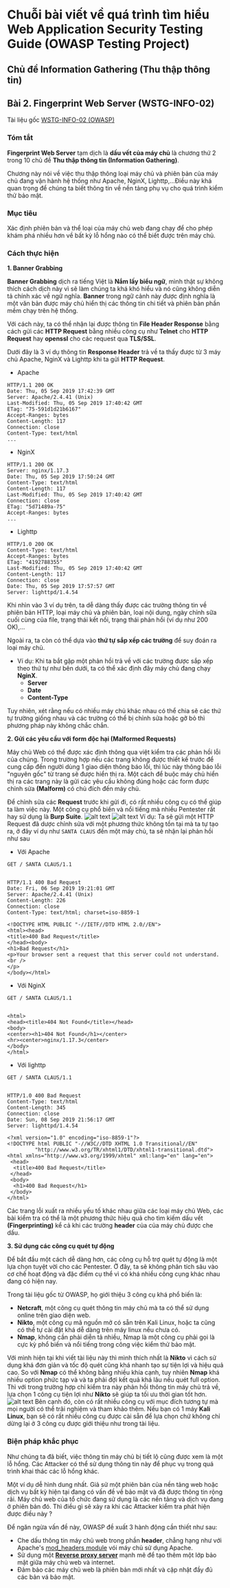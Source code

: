 # Chuỗi bài viết về quá trình tìm hiểu Web Application Security Testing Guide (OWASP Testing Project)
## Chủ đề Information Gathering (Thu thập thông tin)
## Bài 2. Fingerprint Web Server (WSTG-INFO-02)

Tài liệu gốc [WSTG-INFO-02 (OWASP)](https://owasp.org/www-project-web-security-testing-guide/latest/4-Web_Application_Security_Testing/01-Information_Gathering/02-Fingerprint_Web_Server)

### Tóm tắt  
**Fingerprint Web Server** tạm dịch là **dấu vết của máy chủ** là chương thứ 2 trong 10 chủ đề **Thu thập thông tin (Information Gathering)**.  

Chương này nói về việc thu thập thông loại máy chủ và phiên bản của máy chủ đang vận hành hệ thống như Apache, NginX, Lighttp,...Điều này khá quan trọng để chúng ta biết thông tin về nền tảng phụ vụ cho quá trình kiểm thử bảo mật.
### Mục tiêu  
Xác định phiên bản và thể loại của máy chủ web đang chạy để cho phép khám phá nhiều hơn về bất kỳ lỗ hổng nào có thể biết được trên máy chủ.
### Cách thực hiện  
**1. Banner Grabbing**  

**Banner Grabbing** dịch ra tiếng Việt là **Nắm lấy biểu ngữ**, mình thật sự không thích cách dịch này vì sẽ làm chúng ta khá khó hiểu và nó cũng không diễn tả chính xác về ngữ nghĩa. **Banner** trong ngữ cảnh này được định nghĩa là một văn bản được máy chủ hiển thị các thông tin chi tiết và phiên bản phần mềm chạy trên hệ thống.  

Với cách này, ta có thể nhận lại được thông tin **File Header Response** bằng cách gửi các **HTTP Request** bằng nhiều công cụ như **Telnet** cho **HTTP Request** hay **openssl** cho các request qua **TLS/SSL**. 

Dưới đây là 3 ví dụ thông tin **Response Header** trả về ta thấy được từ 3 máy chủ Apache, NginX và Lighttp khi ta gửi **HTTP Request**.

- Apache  
```
HTTP/1.1 200 OK
Date: Thu, 05 Sep 2019 17:42:39 GMT
Server: Apache/2.4.41 (Unix)
Last-Modified: Thu, 05 Sep 2019 17:40:42 GMT
ETag: "75-591d1d21b6167"
Accept-Ranges: bytes
Content-Length: 117
Connection: close
Content-Type: text/html  
...  
```
- NginX
```
HTTP/1.1 200 OK
Server: nginx/1.17.3
Date: Thu, 05 Sep 2019 17:50:24 GMT
Content-Type: text/html
Content-Length: 117
Last-Modified: Thu, 05 Sep 2019 17:40:42 GMT
Connection: close
ETag: "5d71489a-75"
Accept-Ranges: bytes
...
```  
- Lighttp
```
HTTP/1.0 200 OK
Content-Type: text/html
Accept-Ranges: bytes
ETag: "4192788355"
Last-Modified: Thu, 05 Sep 2019 17:40:42 GMT
Content-Length: 117
Connection: close
Date: Thu, 05 Sep 2019 17:57:57 GMT
Server: lighttpd/1.4.54
```
Khi nhìn vào 3 ví dụ trên, ta dễ dàng thấy được các trường thông tin về phiên bản HTTP, loại máy chủ và phiên bản, loại nội dung, ngày chỉnh sữa cuối cùng của file, trạng thái kết nối, trạng thái phản hồi (ví dụ như 200 OK),...  

Ngoài ra, ta còn có thể dựa vào **thứ tự sắp xếp các trường** để suy đoán ra loại máy chủ.  
* Ví dụ: Khi ta bắt gặp một phản hồi trả về với các trường được sắp xếp theo thứ tự như bên dưới, ta có thể xác định đây máy chủ đang chạy **NginX**. 
    * **Server**  
    * **Date**  
    * **Content-Type**

Tuy nhiên, xét rằng nếu có nhiều máy chủ khác nhau có thể chia sẽ các thứ tự trường giống nhau và các trường có thể bị chỉnh sửa hoặc gỡ bỏ thì phương pháp này không chắc chắn.   

**2. Gửi các yêu cầu với form độc hại (Malformed Requests)**   

Máy chủ Web có thể được xác định thông qua việt kiểm tra các phản hồi lỗi của chúng. Trong trường hợp nếu các trang không được thiết kế trước để cung cấp đến người dùng 1 giao diện thông báo lỗi, thì lúc này thông báo lỗi "nguyên gốc" từ trang sẽ được hiển thị ra. Một cách để buộc máy chủ hiển thị ra các trang này là gửi các yêu cầu không đúng hoặc các form được chỉnh sửa **(Malform)** có chủ đích đến máy chủ.   

Để chỉnh sửa các **Request** trước khi gửi đi, có rất nhiều công cụ có thể giúp ta làm việc này. Một công cụ phổ biến và nổi tiếng mà nhiều Pentester rất hay sử dụng là **Burp Suite**.
![alt text](image.png)
![alt text](image-1.png)
Ví dụ: Ta sẽ gửi một HTTP Request đã dược chỉnh sửa với một phương thức không tồn tại mà ta tự tạo ra, ở đây ví dụ như ```SANTA CLAUS``` đến một máy chủ, ta sẽ nhận lại phản hồi như sau   


* Với Apache
```
GET / SANTA CLAUS/1.1


HTTP/1.1 400 Bad Request
Date: Fri, 06 Sep 2019 19:21:01 GMT
Server: Apache/2.4.41 (Unix)
Content-Length: 226
Connection: close
Content-Type: text/html; charset=iso-8859-1

<!DOCTYPE HTML PUBLIC "-//IETF//DTD HTML 2.0//EN">
<html><head>
<title>400 Bad Request</title>
</head><body>
<h1>Bad Request</h1>
<p>Your browser sent a request that this server could not understand.<br />
</p>
</body></html>
```  

* Với NginX
```
GET / SANTA CLAUS/1.1


<html>
<head><title>404 Not Found</title></head>
<body>
<center><h1>404 Not Found</h1></center>
<hr><center>nginx/1.17.3</center>
</body>
</html>
```
* Với lighttp
```
GET / SANTA CLAUS/1.1


HTTP/1.0 400 Bad Request
Content-Type: text/html
Content-Length: 345
Connection: close
Date: Sun, 08 Sep 2019 21:56:17 GMT
Server: lighttpd/1.4.54

<?xml version="1.0" encoding="iso-8859-1"?>
<!DOCTYPE html PUBLIC "-//W3C//DTD XHTML 1.0 Transitional//EN"
         "http://www.w3.org/TR/xhtml1/DTD/xhtml1-transitional.dtd">
<html xmlns="http://www.w3.org/1999/xhtml" xml:lang="en" lang="en">
 <head>
  <title>400 Bad Request</title>
 </head>
 <body>
  <h1>400 Bad Request</h1>
 </body>
</html>
```
Các trang lỗi xuất ra nhiều yếu tố khác nhau giữa các loại máy chủ Web, các bài kiểm tra có thể là một phương thức hiệu quả cho tìm kiếm dấu vết **(Fingerprinting)** kể cả khi các trường **header** của của máy chủ được che dấu.  

**3. Sử dụng các công cụ quét tự động**   

Để bắt đầu một cách dễ dàng hơn, các công cụ hỗ trợ quét tự động là một lựa chọn tuyệt vời cho các Pentester. Ở đây, ta sẽ không phân tích sâu vào cơ chế hoạt động và đặc điểm cụ thể vì có khá nhiều công cụng khác nhau  đang có hiện nay.  

Trong tài liệu gốc từ OWASP, họ giới thiệu 3 công cụ khá phổ biến là:
* **Netcraft**, một công cụ quét thông tin máy chủ mà ta có thể sử dụng online trên giao diện web.
* **Nikto**, một công cụ mã nguồn mở có sẵn trên Kali Linux, hoặc ta cũng có thể tự cài đặt khá dễ dàng trên máy linux nếu chưa có.
* **Nmap**, không cần phải diễn tả nhiều, Nmap là một công cụ phải gọi là cực kỳ phổ biến và nổi tiếng trong công việc kiểm thử bảo mật.  

Với mình hiện tại khi viết tài liệu này thì mình thích nhất là **Nikto** vì cách sử dụng khá đơn giản và tốc độ quét cũng khá nhanh tạo sự tiện lợi và hiệu quả cao. So với **Nmap** có thể không bằng nhiều khía cạnh, tuy nhiên **Nmap** khá nhiều option phức tạp và và ta phải đợi kết quả khá lâu nếu quét full option. Thì với trong trường hợp chỉ kiểm tra này phản hồi thông tin máy chủ trả về, lựa chọn 1 công cụ tiện lợi như **Nikto** sẽ giúp ta tối ưu thời gian tốt hơn.
![alt text](image-2.png)
 Bên cạnh đó, còn có rất nhiều công cụ với mục đích tương tự mà mọi người có thể trãi nghiệm và tham khảo thêm. Nếu bạn có 1 máy **Kali Linux**, bạn sẽ có rất nhiều công cụ được cài sẵn để lựa chọn chứ không chỉ dừng lại ở 3 công cụ được giới thiệu như trong tài liệu.  
### Biện pháp khắc phục  

Như chúng ta đã biết, việc thông tin máy chủ bị tiết lộ cũng được xem là một lỗ hổng. Các Attacker có thể sử dụng thông tin này để phục vụ trong quá trình khai thác các lỗ hổng khác.  

Một ví dụ dễ hình dung nhất. Giả sử một phiên bản của nền tảng web hoặc dịch vụ bất kỳ hiện tại đang có  vấn đề về bảo mật và đã được thông tin rộng rãi. Máy chủ web của tổ chức đang sử dụng là các nền tảng và dịch vụ đang ở phiên bản đó. Thì điều gì sẽ xảy ra khi các Attacker kiểm tra phát hiện được điều này ?  

Để ngăn ngừa vấn đề này, OWASP đề xuất 3 hành động cần thiết như sau:  
* Che dấu thông tin máy chủ web trong phần **header**, chẳng hạng như với Apache's [mod_headers module](https://httpd.apache.org/docs/current/mod/mod_headers.html) vói máy chủ sử dụng Apache.
* Sử dụng một [**Reverse proxy server**](https://en.wikipedia.org/wiki/Proxy_server#Reverse_proxies) mạnh mẽ để tạo thêm một lớp bảo mật giữa máy chủ web và internet.
* Đảm bảo các máy chủ web là phiên bản mới nhất và cập nhật đầy đủ các bản vá bảo mật.